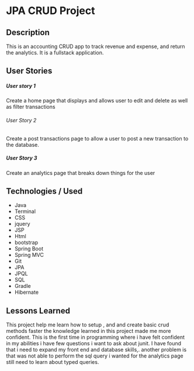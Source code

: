 # JPA CRUD Project

## Description

This is an accounting CRUD app to track revenue and expense, and return the analytics. It is a fullstack application.

## User Stories

##### User story 1
Create a home page that displays and allows user to edit and delete as well as filter transactions

###### User Story 2
Create a post transactions page to allow a user to post a new transaction to the database.

##### User Story 3
Create an analytics page that breaks down things for the user

## Technologies / Used

 * Java
 * Terminal
 * CSS
 * jquery
 * JSP
 * Html
 * bootstrap
 * Spring Boot
 * Spring MVC
 * Git
 * JPA
 * JPQL
 * SQL
 * Gradle
 * Hibernate

## Lessons Learned

This project help me learn how to setup , and and create basic crud methods faster the knowledge learned in this project made me more confident. This is the first time in programming where i have felt confident in my abilities i have few questions i want to ask about junit. I have found that i need to expand my front end and database skills,. another problem is that  was not able to perform the sql query i wanted for the analytics page still need to learn about typed queries.
